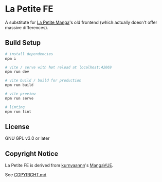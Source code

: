 # La Petite FE

A substitute for [La Petite Manga](https://manga.lapetite.moe)'s old frontend (which actually doesn't offer massive differences).

## Build Setup
``` bash
# install dependencies
npm i

# vite / serve with hot reload at localhost:42069
npm run dev

# vite build / build for production
npm run build

# vite preview
npm run serve

# linting 
npm run lint
```

## License
GNU GPL v3.0 or later

## Copyright Notice
La Petite FE is derived from [kurnyaannn](https://github.com/kurnyaannn)'s [MangaVUE](https://github.com/kurnyaannn/mangavue).

See [COPYRIGHT.md](COPYRIGHT.md)
